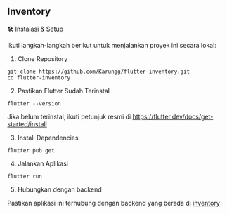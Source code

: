 
## Inventory

🛠️ Instalasi & Setup

Ikuti langkah-langkah berikut untuk menjalankan proyek ini secara lokal:

1. Clone Repository
```
git clone https://github.com/Karungg/flutter-inventory.git
cd flutter-inventory
```

2. Pastikan Flutter Sudah Terinstal
```
flutter --version
```

Jika belum terinstal, ikuti petunjuk resmi di https://flutter.dev/docs/get-started/install

3. Install Dependencies
```
flutter pub get
```

4. Jalankan Aplikasi
```
flutter run
```
5. Hubungkan dengan backend
   
Pastikan aplikasi ini terhubung dengan backend yang berada di <a href="https://github.com/Karungg/inventory">inventory</a>
